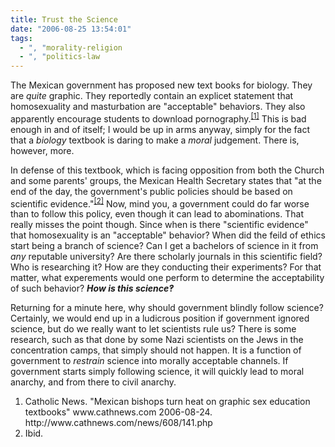 ```yaml
---
title: Trust the Science
date: "2006-08-25 13:54:01"
tags:
  - ", "morality-religion
  - ", "politics-law
---
```

The Mexican government has proposed new text books for biology.  They are <i>quite</i> graphic.  They reportedly contain an explicet statement that homosexuality and masturbation are "acceptable" behaviors.  They also apparently encourage students to download pornography.<sup><a href="http://www.cathnews.com/news/608/141.php" title="Mexican bishops turn heat on graphic sex education textbooks">[1]</a></sup>  This is bad enough in and of itself; I would be up in arms anyway, simply for the fact that a <i>biology</i> textbook is daring to make a <i>moral</i> judgement.  There is, however, more.

In defense of this textbook, which is facing opposition from both the Church and some parents' groups, the Mexican Health Secretary states that "at the end of the day, the government's public policies should be based on scientific evidence."<sup><a href="http://www.cathnews.com/news/608/141.php" title="Mexican bishops turn heat on graphic sex education textbooks">[2]</a></sup>  Now, mind you, a government could do far worse than to follow this policy, even though it can lead to abominations.  That really misses the point though.  Since when is there "scientific evidence" that homosexuality is an "acceptable" behavior?  When did the feild of ethics start being a branch of science?  Can I get a bachelors of science in it from <i>any</i> reputable university?  Are there scholarly journals in this scientific field?  Who is researching it?  How are they conducting their experiments?  For that matter, what experements would one perform to determine the acceptability of such behavior?  <b><i>How is this science‽</i></b>

Returning for a minute here, why should government blindly follow science?  Certainly, we would end up in a ludicrous position if government ignored science, but do we really want to let scientists rule us?  There is some research, such as that done by some Nazi scientists on the Jews in the concentration camps, that simply should not happen.  It is a function of government to <i>restrain</i> science into morally acceptable channels.  If government starts simply following science, it will quickly lead to moral anarchy, and from there to civil anarchy. 
<div class="postrefs">
<ol>
<li>Catholic News.  "Mexican bishops turn heat on graphic sex education textbooks"  www.cathnews.com  2006-08-24. http://www.cathnews.com/news/608/141.php</li>
<li>Ibid.</li>
</ol></div>

